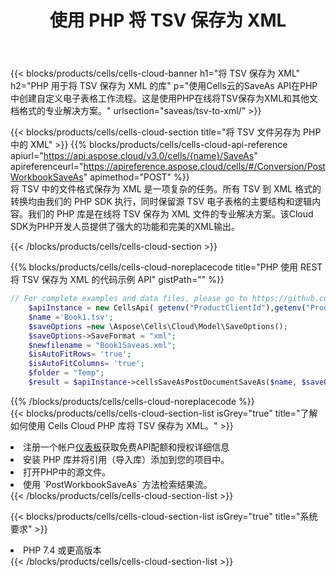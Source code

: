 ﻿---
title: 使用 PHP 将 TSV 保存为 XML
description: 利用Aspose.Cells Cloud SDK for PHP将TSV格式文件保存为XML格式文件。
kwords: Excel, Save TSV as XML, REST, PHP
howto: How to save TSV as XML using Aspose.Cells Cloud PHP library.
---
{{< blocks/products/cells/cells-cloud-banner h1="将 TSV 保存为 XML" h2="PHP 用于将 TSV 保存为 XML 的库" p="使用Cells云的SaveAs API在PHP中创建自定义电子表格工作流程。这是使用PHP在线将TSV保存为XML和其他文档格式的专业解决方案。" urlsection="saveas/tsv-to-xml/" >}}

{{< blocks/products/cells/cells-cloud-section title="将 TSV 文件另存为 PHP 中的 XML" >}}
{{% blocks/products/cells/cells-cloud-api-reference apiurl="https://api.aspose.cloud/v3.0/cells/{name}/SaveAs" apireferenceurl="https://apireference.aspose.cloud/cells/#/Conversion/PostWorkbookSaveAs" apimethod="POST" %}}
<br/>
将 TSV 中的文件格式保存为 XML 是一项复杂的任务。所有 TSV 到 XML 格式的转换均由我们的 PHP SDK 执行，同时保留源 TSV 电子表格的主要结构和逻辑内容。我们的 PHP 库是在线将 TSV 保存为 XML 文件的专业解决方案。该Cloud SDK为PHP开发人员提供了强大的功能和完美的XML输出。

{{< /blocks/products/cells/cells-cloud-section >}}

{{% blocks/products/cells/cells-cloud-noreplacecode title="PHP 使用 REST 将 TSV 保存为 XML 的代码示例 API" gistPath="" %}}
  
```php
// For complete examples and data files, please go to https://github.com/aspose-cells-cloud/aspose-cells-cloud-php/
    $apiInstance = new CellsApi( getenv("ProductClientId"),getenv("ProductClientSecret") );
    $name ='Book1.tsv';
    $saveOptions =new \Aspose\Cells\Cloud\Model\SaveOptions();
    $saveOptions->SaveFormat = "xml";
    $newfilename = "Book1Saveas.xml";
    $isAutoFitRows= 'true';
    $isAutoFitColumns= 'true';
    $folder = "Temp";
    $result = $apiInstance->cellsSaveAsPostDocumentSaveAs($name, $saveOptions, $newfilename,$isAutoFitRows, $isAutoFitColumns, $folder);
```
  
{{% /blocks/products/cells/cells-cloud-noreplacecode %}}
<br/>
{{< blocks/products/cells/cells-cloud-section-list isGrey="true" title="了解如何使用 Cells Cloud PHP 库将 TSV 保存为 XML。" >}}
<li>注册一个帐户<a href="https://dashboard.aspose.cloud/">仪表板</a>获取免费API配额和授权详细信息</li>
<li>安装 PHP 库并将引用（导入库）添加到您的项目中。</li>
<li>打开PHP中的源文件。</li>
<li>使用 `PostWorkbookSaveAs` 方法检索结果流。</li>
{{< /blocks/products/cells/cells-cloud-section-list >}}

{{< blocks/products/cells/cells-cloud-section-list isGrey="true" title="系统要求" >}}
<li>PHP 7.4 或更高版本</li>
{{< /blocks/products/cells/cells-cloud-section-list >}}
